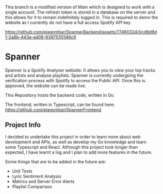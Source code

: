 This branch is a modified version of Main which is designed to work with a single account. The refresh token is stored in a database on the server and this allows for it to remain indefinitely logged in. This is required to demo the website as I currently do not have a full access Spotify API key

https://github.com/ejagombar/SpannerBackend/assets/77460324/0cd6d9d1-2a8b-443a-ad08-6397535586c6

# Spanner

Spanner is a Spotify Analyser website. It allows you to view your top tracks and artists and analyse playlists.
Spanner is currently undergoing the verification process with Spotify to access the Public API. Once this is approved, the website can be made live.

This Repository hosts the backend code, written in Go.

The frontend, written in Typescript, can be found here: https://github.com/ejagombar/SpannerFrontend

## Project Info
I decided to undertake this project in order to learn more about web development and APIs, as well as develop my Go knowledge and learn some Typescript and React. Although this project took longer than expected, I have learnt a log and I plan to add more features in the future.

Some things that are to be added in the future are:
 - Unit Tests
 - Lyric Sentiment Analysis
 - Metrics and Server Error Alerts
 - Playlist Comparison
